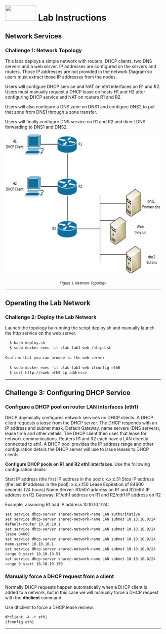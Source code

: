 # <img src="https://www.tamusa.edu/brandguide/jpeglogos/tamusa_final_logo_bw1.jpg" width="100" height="50"> Lab Instructions
## Network Services
### Challenge 1: Network Topology

This labs deploys a simple network with routers, DHCP clients, two DNS servers and a web server. IP addresses are configured on the servers and routers. Those IP addresses are not provided in the network Diagram so users must extract those IP addresses from the nodes. 

Users will configure DHCP service and NAT on eth1 interfaces on R1 and R2. Users must manually request a DHCP lease on hosts H1 and H2 after configuring DHCP service and NAT on routers R1 and R2. 

Users will also configure a DNS zone on DNS1 and configure DNS2 to pull that zone from DNS1 through a zone transfer.

Users will finally configure DNS service on R1 and R2 and direct DNS forwarding to DNS1 and DNS2.

<p align="center">
<img src="../images/netServices-pract.png" width="500" height="450">
</p>
<p align="center">
<sub><i>Figure 1. Network Topology</i></sub>
</p>

<p></p>
<p></p>

--- 
## Operating the Lab Network
### Challenge 2: Deploy the Lab Network
Launch the topology by running the script deploy.sh and manually launch the http service on the web server.
```
  $ bash deploy.sh
  $ sudo docker exec -it clab-lab1-web /httpd.sh

Confirm that you can browse to the web server
  
  $ sudo docker exec -it clab-lab1-web ifconfig eth0
  $ curl http://<web eth0 ip address>
```
--- 
## Challenge 3: Configuring DHCP Service
### Configure a DHCP pool on router LAN interfaces (eth1)

DHCP dnymically configures network services on DHCP clients. A DHCP client requests a *lease* from the DHCP server. The DHCP responds with an IP address and subnet mask, Default Gateway, name servers (DNS servers), lease time and other details. The DHCP client then uses that lease for network communications. Routers R1 and R2 each have a LAN directly connected to eth1. A DHCP pool provides the IP address range and other configuration details the DHCP server will use to issue leases to DHCP clients.

**Configure DHCP pools on R1 and R2 eth1 interfaces**. Use the following configuration deails:

Start IP address (the first IP address in the pool): x.x.x.51
Stop IP address (the last IP address in the pool): x.x.x.150
Lease Expiration of 84600 seconds (24 hours)
Name Server: R1/eth1 address on R1 and R2/eth1 IP address on R2
Gateway: R1/eth1 address on R1 and R2/eth1 IP address on R2

Example, assuming R1 had IP address 10.10.10.1/24:
```
set service dhcp-server shared-network-name LAN authoritative
set service dhcp-server shared-network-name LAN subnet 10.10.10.0/24 default-router 10.10.10.1
set service dhcp-server shared-network-name LAN subnet 10.10.10.0/24 lease 84600
set service dhcp-server shared-network-name LAN subnet 10.10.10.0/24 name-server 10.10.10.1
set service dhcp-server shared-network-name LAN subnet 10.10.10.0/24 range 0 start 10.10.10.51
set service dhcp-server shared-network-name LAN subnet 10.10.10.0/24 range 0 start 10.10.10.150
```

### Manually force a DHCP request from a client

Normally DHCP requests happen automatically when a DHCP client is added to a network, but in this case we will manually force a DHCP request with the **dhclient** command.

Use dhclient to force a DHCP lease resnew.
```
dhclient -4 -r eth1
ifconfig eth1
```


--- 
